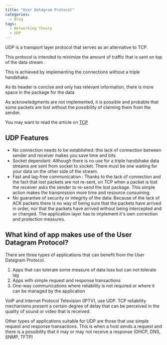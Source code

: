 ```yaml
---
title: "User Datagram Protocol"
categories:
  - Blog
tags:
  - Networking theory
  - UDP
---
```


UDP is a transport layer protocol that serves as an alternative to TCP.

This protocol is intended to minimize the amount of traffic that is sent on top of the data stream .

This is achieved by implementing the connections without a triple handshake.

As its header is concise and only has relevant information, there is more space in the package for the data.

As acknowledgments are not implemented, it is possible and probable that some packets are lost without the possibility of claiming them from the sender.

You may want to read the article on <a href="../transport-control-protocol/">TCP</a>

<h2>UDP Features</h2>

<ul>
<li> No connection needs to be established: this lack of connection between sender and receiver makes you save time and bits </li>
<li> Socket dependant: Although there is no use for a triple handshake data streams are sent from socket to socket. There must be one waiting for your data on the other side of the stream.
</li>
<li>Fast and lag-free communication : Thanks to the lack of connection and the fact that lost packets are not re-sent, on TCP when a packet is lost the receiver asks the sender to re-send the lost package. This simple action makes the transmission more time and resource consuming.
</li>
<li>No guarantee of security or integrity of the data: Because of the lack of ACK packets there is no way of being sure that the packets have arrived in order, nor that the packets have arrived without being intercepted and or changed. The application layer has to implement it's own correction and protection measures.
</li>
</ul>

<h2>What kind of app makes use of the User Datagram Protocol?</h2>

There are three types of applications that can benefit from the User Datagram Protocol.

<ol>
<li>Apps that can tolerate some measure of data loss but can not tolerate lag</li>

<li>Apps with simple request and response transactions</li>

<li>One-way communications where reliability is not required or where it can be managed by the application</li>
</ol>

VoIP and Internet Protocol Television (IPTV), use UDP. TCP reliability mechanisms present a certain degree of delay that can be perceived in the quality of sound or video that is received.

Other types of applications suitable for UDP are those that use simple request and response transactions. This is when a host sends a request and there is a possibility that it may or may not receive a response (DHCP, DNS, SNMP, TFTP)



